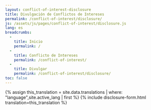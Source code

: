 ```yaml
---
layout: conflict-of-interest-disclosure
title: Divulgación de Conflictos de Intereses
permalink: /conflict-of-interest/disclosure/
js: /assets/js/pages/conflict-of-interest/disclosure.js
lang: es
breadcrumbs:
  - 
    title: Inicio
    permalink: /
  - 
    title: Conflicto de Intereses
    permalink: /conflict-of-interest/
  - 
    title: Divulgar
    permalink: /conflict-of-interest/disclosure/
toc: false
---
```


{% assign this_translation = site.data.translations | where: "language",site.active_lang | first %}
{% include disclosure-form.html translation=this_translation %}